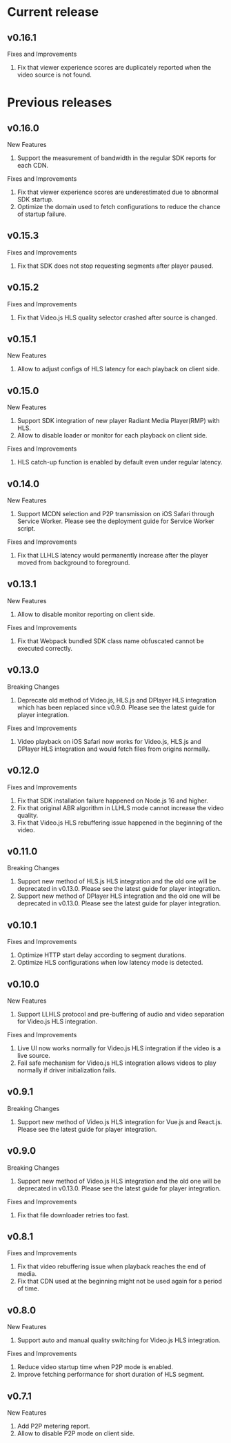 # Current release

## v0.16.1

Fixes and Improvements

1. Fix that viewer experience scores are duplicately reported when the video source is not found.

# Previous releases

## v0.16.0

New Features

1. Support the measurement of bandwidth in the regular SDK reports for each CDN.

Fixes and Improvements

1. Fix that viewer experience scores are underestimated due to abnormal SDK startup.
2. Optimize the domain used to fetch configurations to reduce the chance of startup failure.

## v0.15.3

Fixes and Improvements

1. Fix that SDK does not stop requesting segments after player paused.

## v0.15.2

Fixes and Improvements

1. Fix that Video.js HLS quality selector crashed after source is changed.

## v0.15.1

New Features

1. Allow to adjust configs of HLS latency for each playback on client side.

## v0.15.0

New Features

1. Support SDK integration of new player Radiant Media Player(RMP) with HLS.
2. Allow to disable loader or monitor for each playback on client side.

Fixes and Improvements

1. HLS catch-up function is enabled by default even under regular latency. 

## v0.14.0

New Features

1. Support MCDN selection and P2P transmission on iOS Safari through Service Worker. Please see the deployment guide for Service Worker script.

Fixes and Improvements

1. Fix that LLHLS latency would permanently increase after the player moved from background to foreground.

## v0.13.1

New Features

1. Allow to disable monitor reporting on client side.

Fixes and Improvements

1. Fix that Webpack bundled SDK class name obfuscated cannot be executed correctly.

## v0.13.0

Breaking Changes

1. Deprecate old method of Video.js, HLS.js and DPlayer HLS integration which has been replaced since v0.9.0. Please see the latest guide for player integration.

Fixes and Improvements

1. Video playback on iOS Safari now works for Video.js, HLS.js and DPlayer HLS integration and would fetch files from origins normally.

## v0.12.0

Fixes and Improvements

1. Fix that SDK installation failure happened on Node.js 16 and higher.
2. Fix that original ABR algorithm in LLHLS mode cannot increase the video quality.
3. Fix that Video.js HLS rebuffering issue happened in the beginning of the video.

## v0.11.0

Breaking Changes

1. Support new method of HLS.js HLS integration and the old one will be deprecated in v0.13.0. Please see the latest guide for player integration.
2. Support new method of DPlayer HLS integration and the old one will be deprecated in v0.13.0. Please see the latest guide for player integration.

## v0.10.1

Fixes and Improvements

1. Optimize HTTP start delay according to segment durations.
2. Optimize HLS configurations when low latency mode is detected.

## v0.10.0

New Features

1. Support LLHLS protocol and pre-buffering of audio and video separation for Video.js HLS integration.

Fixes and Improvements

1. Live UI now works normally for Video.js HLS integration if the video is a live source.
2. Fail safe mechanism for Video.js HLS integration allows videos to play normally if driver initialization fails.

## v0.9.1

Breaking Changes

1. Support new method of Video.js HLS integration for Vue.js and React.js. Please see the latest guide for player integration.

## v0.9.0

Breaking Changes

1. Support new method of Video.js HLS integration and the old one will be deprecated in v0.13.0. Please see the latest guide for player integration.

Fixes and Improvements

1. Fix that file downloader retries too fast.

## v0.8.1

Fixes and Improvements

1. Fix that video rebuffering issue when playback reaches the end of media.
2. Fix that CDN used at the beginning might not be used again for a period of time.

## v0.8.0

New Features

1. Support auto and manual quality switching for Video.js HLS integration.

Fixes and Improvements

1. Reduce video startup time when P2P mode is enabled.
2. Improve fetching performance for short duration of HLS segment.

## v0.7.1

New Features

1. Add P2P metering report.
2. Allow to disable P2P mode on client side.
